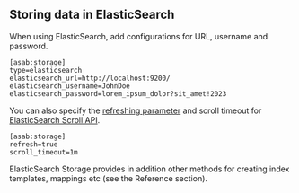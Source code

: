 
Storing data in ElasticSearch
-----------------------------

When using ElasticSearch, add configurations for URL, username and
password.

``` {.ini}
[asab:storage]
type=elasticsearch
elasticsearch_url=http://localhost:9200/
elasticsearch_username=JohnDoe
elasticsearch_password=lorem_ipsum_dolor?sit_amet!2023
```

You can also specify the [refreshing
parameter](https://www.elastic.co/guide/en/elasticsearch/reference/current/docs-refresh.html#docs-refresh)
and scroll timeout for [ElasticSearch Scroll
API](https://www.elastic.co/guide/en/elasticsearch//reference/current/scroll-api.html).

``` {.ini}
[asab:storage]
refresh=true
scroll_timeout=1m
```

ElasticSearch Storage provides in addition other methods for creating
index templates, mappings etc (see the Reference section).